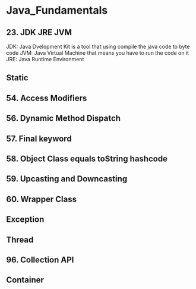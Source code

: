 # Java_Fundamentals
## 23. JDK JRE JVM
JDK: Java Dvelopment Kit is a tool that using compile the java code to byte code
JVM: Java Virtual Machine that means you have to run the code on it
JRE: Java Runtime Environment

 
## Static

## 54. Access Modifiers

## 56. Dynamic Method Dispatch

## 57. Final keyword

## 58. Object Class equals toString hashcode

## 59. Upcasting and Downcasting

## 60. Wrapper Class

## Exception

## Thread

## 96. Collection API

## Container




